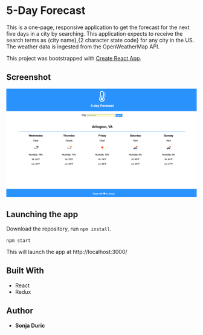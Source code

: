 # 5-Day Forecast

This is a one-page, responsive application to get the forecast for the next five days in a city by searching. This application expects to receive the search terms as {city name},{2 character state code} for any city in the US. The weather data is ingested from the OpenWeatherMap API. 

This project was bootstrapped with [Create React App](https://github.com/facebookincubator/create-react-app).

## Screenshot

![full view](screenshots/desktop-view.png)

## Launching the app

Download the repository, run ```npm install```.

```
npm start
```
This will launch the app at http://localhost:3000/ 

## Built With

* React
* Redux

## Author

* **Sonja Duric**



